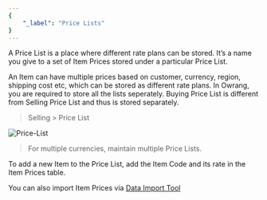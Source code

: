 ```yaml
---
{
	"_label": "Price Lists"
}
---
```

A Price List is a place where different rate plans can be stored. It’s a name you give to a set of Item Prices stored under a particular Price List.

An Item can have multiple prices based on customer, currency, region, shipping cost etc, which can be stored as different rate plans. In Owrang, you are required to store all the lists seperately. Buying Price List is different from Selling Price List and thus is stored separately. 

> Selling > Price List


![Price-List](img/price-lists.png)


> For multiple currencies, maintain multiple Price Lists.


To add a new Item to the Price List, add the Item Code and its rate in the Item Prices table.

You can also import Item Prices via [Data Import Tool](docs.user.setup.data_import.html)